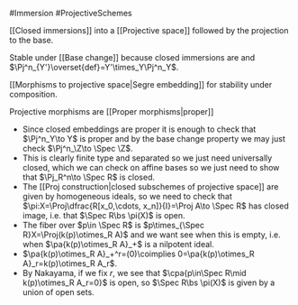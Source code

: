 #Immersion #ProjectiveSchemes

[[Closed immersions]] into a [[Projective space]] followed by the projection to the base.

Stable under [[Base change]] because closed immersions are and $\Pj^n_{Y'}\overset{def}=Y'\times_Y\Pj^n_Y$.

[[Morphisms to projective space|Segre embedding]] for stability under composition.


Projective morphisms are [[Proper morphisms|proper]]
- Since closed embeddings are proper it is enough to check that $\Pj^n_Y\to Y$ is proper and by the base change property we may just check $\Pj^n_\Z\to \Spec \Z$. 
- This is clearly finite type and separated so we just need universally closed, which we can check on affine bases so we just need to show that $\Pj_R^n\to \Spec R$ is closed. 
- The [[Proj construction|closed subschemes of projective space]] are given by homogeneous ideals, so we need to check that $\pi:X=\Proj\dfrac{R[x_0,\cdots, x_n]}{I}=\Proj A\to \Spec R$ has closed image, i.e. that $\Spec R\bs \pi(X)$ is open.
- The fiber over $p\in \Spec R$ is $p\times_{\Spec R}X=\Proj(k(p)\otimes_R A)$ and we want see when this is empty, i.e. when $\pa{k(p)\otimes_R A}_+$ is a nilpotent ideal.
- $\pa{k(p)\otimes_R A}_+^r=(0)\coimplies 0=\pa{k(p)\otimes_R A}_r=k(p)\otimes_R A_r$.
- By Nakayama, if we fix $r$, we see that $\cpa{p\in\Spec R\mid k(p)\otimes_R A_r=0}$ is open, so $\Spec R\bs \pi(X)$ is given by a union of open sets.
